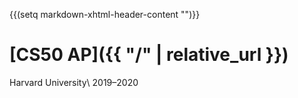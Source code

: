 {{(setq markdown-xhtml-header-content
  "<style type='text/css'>
  header { background-color: purple; }
  </style>")}}

# [CS50 AP]({{ "/" | relative_url }})

Harvard University\\
2019–2020
